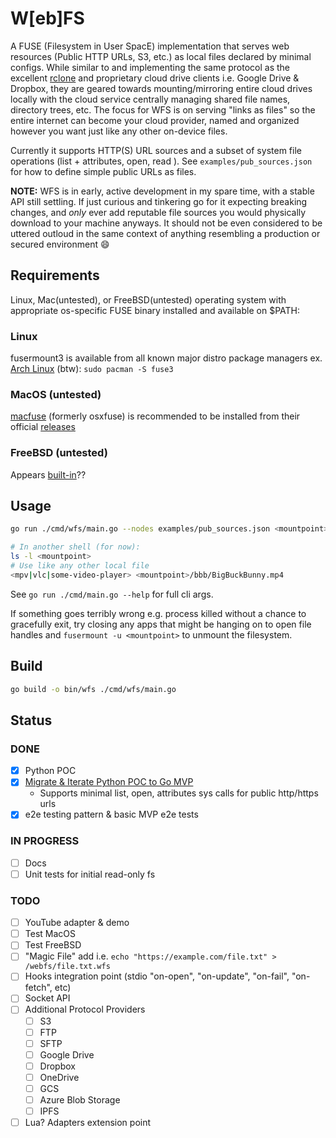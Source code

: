 # W\[eb\]FS

A FUSE (Filesystem in User SpacE) implementation that serves web resources (Public HTTP URLs, S3, etc.) as local files declared by minimal configs. While similar to and implementing the same protocol as the excellent [rclone](https://github.com/rclone/rclone) and proprietary cloud drive clients i.e. Google Drive & Dropbox, they are geared towards mounting/mirroring entire cloud drives locally with the cloud service centrally managing shared file names, directory trees, etc. The focus for WFS is on serving "links as files" so the entire internet can become your cloud provider, named and organized however you want just like any other on-device files.

Currently it supports HTTP(S) URL sources and a subset of system file operations (list + attributes, open, read ). See `examples/pub_sources.json` for how to define simple public URLs as files.

**NOTE:** WFS is in early, active development in my spare time, with a stable API still settling. If just curious and tinkering go for it expecting breaking changes, and _only_ ever add reputable file sources you would physically download to your machine anyways. It should not be even considered to be uttered outloud in the same context of anything resembling a production or secured environment 😄

## Requirements

Linux, Mac(untested), or FreeBSD(untested) operating system with appropriate os-specific FUSE binary installed and available on $PATH:

### Linux

fusermount3 is available from all known major distro package managers
ex. [Arch Linux](https://man.archlinux.org/man/fusermount3.1.en) (btw): `sudo pacman -S fuse3`

### MacOS (untested)

[macfuse](https://github.com/macfuse/macfuse) (formerly osxfuse) is recommended to be installed from their official [releases](https://github.com/macfuse/macfuse/releases/latest)

### FreeBSD (untested)

Appears [built-in](https://man.freebsd.org/cgi/man.cgi?fusefs)??

## Usage

```bash
go run ./cmd/wfs/main.go --nodes examples/pub_sources.json <mountpoint>

# In another shell (for now):
ls -l <mountpoint>
# Use like any other local file
<mpv|vlc|some-video-player> <mountpoint>/bbb/BigBuckBunny.mp4
```

See `go run ./cmd/main.go --help` for full cli args.

If something goes terribly wrong e.g. process killed without a chance to gracefully exit, try closing any apps that might be hanging on to open file handles and `fusermount -u <mountpoint>` to unmount the filesystem.

## Build

```bash
go build -o bin/wfs ./cmd/wfs/main.go
```

## Status

### DONE

- [x] Python POC
- [x] [Migrate & Iterate Python POC to Go MVP](https://github.com/BrettBedarf/webfs/pull/1)
  - Supports minimal list, open, attributes sys calls for public http/https urls
- [x] e2e testing pattern & basic MVP e2e tests

### IN PROGRESS

- [ ] Docs
- [ ] Unit tests for initial read-only fs

### TODO

- [ ] YouTube adapter & demo
- [ ] Test MacOS
- [ ] Test FreeBSD
- [ ] "Magic File" add i.e. `echo "https://example.com/file.txt" > /webfs/file.txt.wfs`
- [ ] Hooks integration point (stdio "on-open", "on-update", "on-fail", "on-fetch", etc)
- [ ] Socket API
- [ ] Additional Protocol Providers
  - [ ] S3
  - [ ] FTP
  - [ ] SFTP
  - [ ] Google Drive
  - [ ] Dropbox
  - [ ] OneDrive
  - [ ] GCS
  - [ ] Azure Blob Storage
  - [ ] IPFS
- [ ] Lua? Adapters extension point
